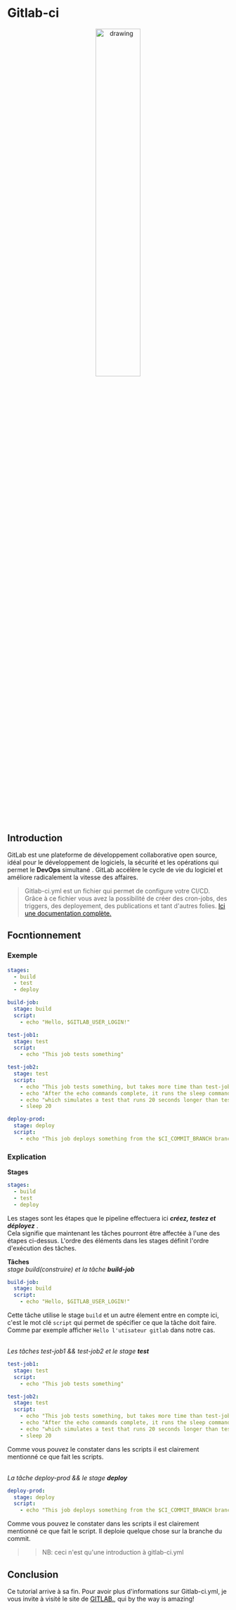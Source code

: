 # Gitlab-ci
<div style="text-align:center">
<img src="../../img/gitlab.png" alt="drawing" style="width:45%; height:45%; margin-bottom:5% "/>

</div>
<br>

## Introduction

GitLab est une plateforme de développement collaborative open source, idéal pour le développement de logiciels, la sécurité et les opérations qui permet le **DevOps** simultané . GitLab accélère le cycle de vie du logiciel et améliore radicalement la vitesse des affaires.

> Gitlab-ci.yml est un fichier qui permet de configure votre CI/CD.  
> Grâce à ce fichier vous avez la possibilité de créer des cron-jobs, des triggers, des deployement, des publications et tant d'autres folies. <a style="text-decoration: underline; color:black" href=" https://docs.gitlab.com/ee/ci/yaml/">Ici une documentation complète.</a>

## Focntionnement

### Exemple

```yml
stages:
  - build
  - test
  - deploy

build-job:
  stage: build
  script:
    - echo "Hello, $GITLAB_USER_LOGIN!"

test-job1:
  stage: test
  script:
    - echo "This job tests something"

test-job2:
  stage: test
  script:
    - echo "This job tests something, but takes more time than test-job1."
    - echo "After the echo commands complete, it runs the sleep command for 20 seconds"
    - echo "which simulates a test that runs 20 seconds longer than test-job1"
    - sleep 20

deploy-prod:
  stage: deploy
  script:
    - echo "This job deploys something from the $CI_COMMIT_BRANCH branch."
```

### Explication

**Stages**

```yml
stages:
  - build
  - test
  - deploy
```

Les stages sont les étapes que le pipeline effectuera ici <i> **créez, testez et déployez** </i>.  
Cela signifie que maintenant les tâches pourront être affectée à l'une des étapes ci-dessus. L'ordre des éléments dans les stages définit l'ordre d'exécution des tâches.

**Tâches**  
<i>stage build(construire) et la tâche **build-job** </i>

```yml
build-job:
  stage: build
  script:
    - echo "Hello, $GITLAB_USER_LOGIN!"
```

Cette tâche utilise le stage `build` et un autre élement entre en compte ici, c'est le mot clé `script` qui permet de spécifier ce que la tâche doit faire.  
Comme par exemple afficher `Hello l'utisateur gitlab` dans notre cas.

<br>
<i>Les tâches test-job1 && test-job2 et le stage <strong>test</strong> </i>

```yml
test-job1:
  stage: test
  script:
    - echo "This job tests something"

test-job2:
  stage: test
  script:
    - echo "This job tests something, but takes more time than test-job1."
    - echo "After the echo commands complete, it runs the sleep command for 20 seconds"
    - echo "which simulates a test that runs 20 seconds longer than test-job1"
    - sleep 20
```

Comme vous pouvez le constater dans les scripts il est clairement mentionné ce que fait les scripts.

<br>
<i>La tâche deploy-prod  && le stage <strong>deploy</strong> </i>

```yml
deploy-prod:
  stage: deploy
  script:
    - echo "This job deploys something from the $CI_COMMIT_BRANCH branch."
```

Comme vous pouvez le constater dans les scripts il est clairement mentionné ce que fait le script. Il deploie quelque chose sur la branche du commit.

>> NB: ceci n'est qu'une introduction à gitlab-ci.yml 
## Conclusion
Ce tutorial arrive à sa fin. Pour avoir plus d'informations sur Gitlab-ci.yml, je vous invite à visité le site de  <a style="text-decoration: underline; color:black" href=" https://docs.gitlab.com/ee/ci/yaml/">GITLAB.</a>, qui by the way is amazing!
